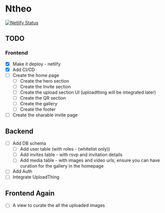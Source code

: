# Ntheo

[![Netlify Status](https://api.netlify.com/api/v1/badges/69bed028-1f29-42d8-84c0-83f1a98b1c98/deploy-status)](https://app.netlify.com/projects/ntheo/deploys)

## TODO

### Frontend

- [x] Make it deploy - netlify
- [x] Add CI/CD
- [ ] Create the home page
  - [ ] Create the hero section
  - [ ] Create the Invite section
  - [ ] Create the upload section UI (uploadthing will be integrated later)
  - [ ] Create the QR section
  - [ ] Create the gallery
  - [ ] Create the footer
- [ ] Create the sharable invite page

## Backend

- [ ] Add DB schema
  - [ ] Add user table (with roles - (whitelist only))
  - [ ] Add invites table - with rsvp and invitation details
  - [ ] Add media table - with images and video urls; ensure you can have curation for the gallery in the homepage
- [ ] Add Auth
- [ ] Integrate UploadThing

## Frontend Again

- [ ] A view to curate the all the uploaded images

